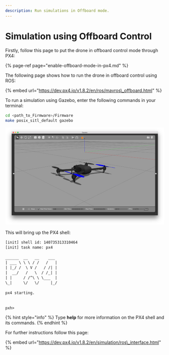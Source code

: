 ```yaml
---
description: Run simulations in Offboard mode.
---
```


# Simulation using Offboard Control

Firstly, follow this page to put the drone in offboard control mode through PX4:

{% page-ref page="enable-offboard-mode-in-px4.md" %}

The following page shows how to run the drone in offboard control using ROS:

{% embed url="https://dev.px4.io/v1.8.2/en/ros/mavros\_offboard.html" %}

To run a simulation using Gazebo, enter the following commands in your terminal:

```bash
cd <path_to_Firmware>/Firmware
make posix_sitl_default gazebo    
```

![](../../../.gitbook/assets/gazebo.png)

This will bring up the PX4 shell:

```text
[init] shell id: 140735313310464
[init] task name: px4

______  __   __    ___
| ___ \ \ \ / /   /   |
| |_/ /  \ V /   / /| |
|  __/   /   \  / /_| |
| |     / /^\ \ \___  |
\_|     \/   \/     |_/

px4 starting.


pxh> 
```

{% hint style="info" %}
Type **help** for more information on the PX4 shell and its commands.
{% endhint %}

For further instructions follow this page:

{% embed url="https://dev.px4.io/v1.8.2/en/simulation/ros\_interface.html" %}

